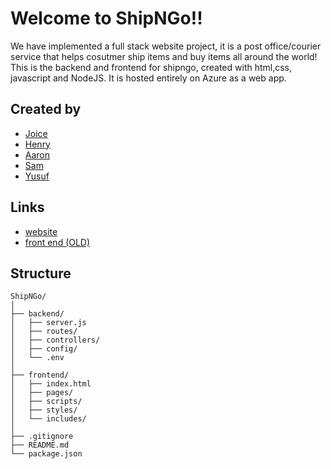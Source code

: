 # Welcome to ShipNGo!! 
We have implemented a full stack website project, it is a post office/courier service that helps cosutmer ship items and buy items all around the world! 
This is the backend and frontend for shipngo, created with html,css, javascript and NodeJS. It is hosted entirely on Azure as a web app.

## Created by
- [Joice](https://github.com/joiceM18)
- [Henry](https://github.com/plobethus)
- [Aaron](https://github.com/Happydragon123)
- [Sam](https://github.com/SamuelAlvarez690)
- [Yusuf](https://github.com/GlowSand)

## Links
- [website](https://shipngo-g9cpbhdvfhgca3cb.northcentralus-01.azurewebsites.net)
- [front end (OLD)](https://github.com/plobethus/ShipNGo-frontend)

## Structure
```
ShipNGo/
│
├── backend/             
│   ├── server.js                
│   ├── routes/
│   ├── controllers/
│   ├── config/
│   └── .env                    
│
├── frontend/                    
│   ├── index.html
│   ├── pages/
│   ├── scripts/
│   ├── styles/
│   └── includes/
│
├── .gitignore
├── README.md
└── package.json                
```
